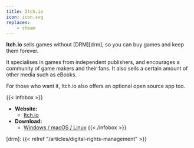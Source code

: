 ```yaml
---
title: Itch.io
icon: icon.svg
replaces: 
    - steam
---
```


**Itch.io** sells games without [DRM][drm], so you can buy games and keep them forever.

It specialises in games from independent publishers, and encourages a community of game makers and their fans. It also sells a certain amount of other media such as eBooks.

For those who want it, Itch.io also offers an optional open source app too.

{{< infobox >}}
- **Website:** 
    - [Itch.io](https://itch.io/)
- **Download:**
    - [Windows / macOS / Linux](https://itch.io/app)
{{< /infobox >}}

[drm]: {{< relref "/articles/digital-rights-management" >}}